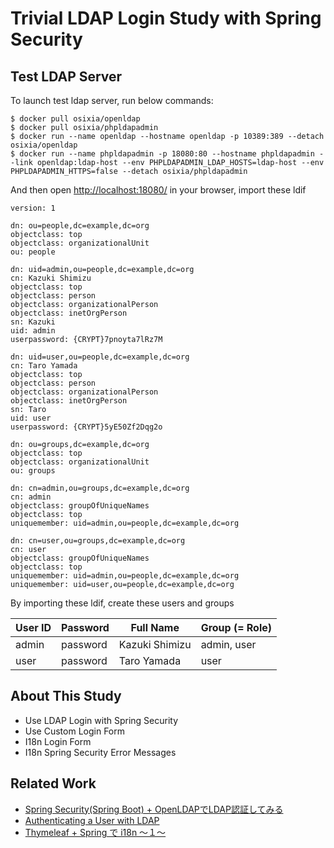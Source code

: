 Trivial LDAP Login Study with Spring Security
====

## Test LDAP Server

To launch test ldap server, run below commands:

~~~
$ docker pull osixia/openldap
$ docker pull osixia/phpldapadmin                                                                 
$ docker run --name openldap --hostname openldap -p 10389:389 --detach osixia/openldap
$ docker run --name phpldapadmin -p 18080:80 --hostname phpldapadmin --link openldap:ldap-host --env PHPLDAPADMIN_LDAP_HOSTS=ldap-host --env PHPLDAPADMIN_HTTPS=false --detach osixia/phpldapadmin
~~~

And then open <http://localhost:18080/> in your browser, import these ldif

~~~
version: 1

dn: ou=people,dc=example,dc=org
objectclass: top
objectclass: organizationalUnit
ou: people

dn: uid=admin,ou=people,dc=example,dc=org
cn: Kazuki Shimizu
objectclass: top
objectclass: person
objectclass: organizationalPerson
objectclass: inetOrgPerson
sn: Kazuki
uid: admin
userpassword: {CRYPT}7pnoyta7lRz7M

dn: uid=user,ou=people,dc=example,dc=org
cn: Taro Yamada
objectclass: top
objectclass: person
objectclass: organizationalPerson
objectclass: inetOrgPerson
sn: Taro
uid: user
userpassword: {CRYPT}5yE50Zf2Dqg2o

dn: ou=groups,dc=example,dc=org
objectclass: top
objectclass: organizationalUnit
ou: groups

dn: cn=admin,ou=groups,dc=example,dc=org
cn: admin
objectclass: groupOfUniqueNames
objectclass: top
uniquemember: uid=admin,ou=people,dc=example,dc=org

dn: cn=user,ou=groups,dc=example,dc=org
cn: user
objectclass: groupOfUniqueNames
objectclass: top
uniquemember: uid=admin,ou=people,dc=example,dc=org
uniquemember: uid=user,ou=people,dc=example,dc=org
~~~

By importing these ldif, create these users and groups

| User ID | Password | Full Name | Group (= Role)   |
|---------|----------|----------------|-------------|
| admin   | password | Kazuki Shimizu | admin, user |
| user    | password | Taro Yamada    | user        |

## About This Study

- Use LDAP Login with Spring Security
- Use Custom Login Form
- I18n Login Form
- I18n Spring Security Error Messages

## Related Work

- [Spring Security(Spring Boot) + OpenLDAPでLDAP認証してみる](https://qiita.com/kazuki43zoo/items/6bef663e2a885d8a0f16)
- [Authenticating a User with LDAP](https://spring.io/guides/gs/authenticating-ldap/)
- [Thymeleaf + Spring で i18n ～１～](https://dev.classmethod.jp/server-side/java/thymeleaf-spring-i18n-1/)
